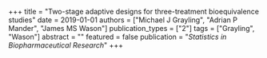 +++
title = "Two-stage adaptive designs for three-treatment bioequivalence studies"
date = 2019-01-01
authors = ["Michael J Grayling", "Adrian P Mander", "James MS Wason"]
publication_types = ["2"]
tags = ["Grayling", "Wason"]
abstract = ""
featured = false
publication = "*Statistics in Biopharmaceutical Research*"
+++

